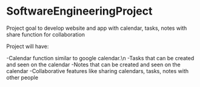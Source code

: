 # SoftwareEngineeringProject

Project goal to develop website and app with calendar, tasks, notes with share function for collaboration

Project will have:

-Calendar function similar to google calendar.\n
-Tasks that can be created and seen on the calendar
-Notes that can be created and seen on the calendar
-Collaborative features like sharing calendars, tasks, notes with other people
